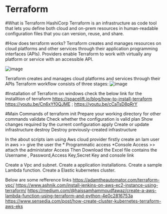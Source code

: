 # Terraform
#What is Terraform
 HashiCorp Terraform is an infrastructure as code tool that lets you define both cloud and on-prem resources in human-readable configuration files that you can version,   reuse, and share.

#How does terraform works?
 Terraform creates and manages resources on cloud platforms and other services through their application programming interfaces (APIs). Providers enable Terraform to   work with virtually any platform or service with an accessible API.

 ![image](https://user-images.githubusercontent.com/90096333/179201143-4cbcc9b7-0a2d-4371-8a02-b06a2aad71fc.png)

  Terraform creates and manages cloud platforms and services through their APIs
  Terraform workflow consists of three stages:
  ![image](https://user-images.githubusercontent.com/90096333/179211668-773c72e5-f046-4a02-a80f-48a2e02e3813.png)

 #Installation of Terraform on windows
 check the below link for the installtion of terraform
 https://spacelift.io/blog/how-to-install-terraform
 https://youtu.be/Cn6xYf0QJME ;
 https://youtu.be/cCaTsD8pRrY 
 
  #Main Commands of terraform 
  init          Prepare your working directory for other commands
  validate      Check whether the configuration is valid
  plan          Show changes required by the current configuration
  apply         Create or update infrastructure
  destroy       Destroy previously-created infrastructure
 
 In the about scripts iam using Aws cloud provider
 firstly create an Iam user in aws >> give the user the * Programmatic access *Console Access >> attach the administator Access 
 Then Download the Excel file contains the Username , Password,Access Key,Secret Key and console link 
 
 Create a Vpc and subnet.
 Create a application installations.
 Create a sample Lambda function.
 Create a Elastic kubernetes cluster.
 
 Below are some refference links
 https://adamtheautomator.com/terraform-vpc/
 https://www.ashnik.com/install-jenkins-on-aws-ec2-instance-using-terraform/
 https://medium.com/@haissamhammoudfawaz/create-a-aws-lambda-function-using-terraform-and-python-4e0c2816753a
 https://www.sensedia.com/post/how-create-cluster-kubernetes-terraform-aws-eks
